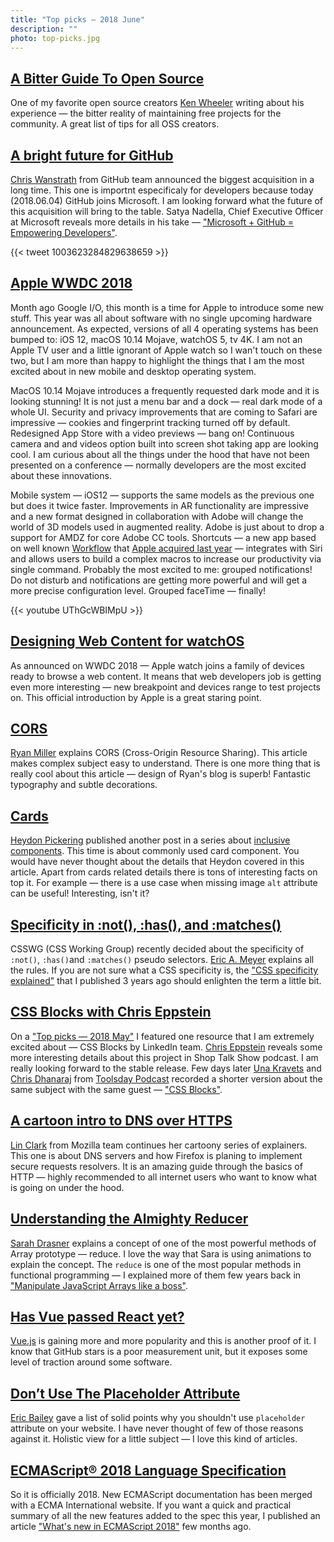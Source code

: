 ```yaml
---
title: "Top picks — 2018 June"
description: ""
photo: top-picks.jpg
---
```


## [A Bitter Guide To Open Source](https://medium.com/@ken_wheeler/a-bitter-guide-to-open-source-a8e3b6a3c1c4)

One of my favorite open source creators [Ken Wheeler](https://twitter.com/ken_wheeler) writing about his experience — the bitter reality of maintaining free projects for the community. A great list of tips for all OSS creators.

## [A bright future for GitHub](https://blog.github.com/2018-06-04-github-microsoft/)

[Chris Wanstrath](https://twitter.com/defunkt) from GitHub team announced the biggest acquisition in a long time. This one is importnt especificaly for developers because today (2018.06.04) GitHub joins Microsoft. I am looking forward what the future of this acquisition will bring to the table. Satya Nadella, Chief Executive Officer at Microsoft reveals more details in his take — ["Microsoft + GitHub = Empowering Developers"](https://blogs.microsoft.com/blog/2018/06/04/microsoft-github-empowering-developers/).

{{< tweet 1003623284829638659 >}}

## [Apple WWDC 2018](https://www.apple.com/apple-events/june-2018/)

Month ago Google I/O, this month is a time for Apple to introduce some new stuff. This year was all about software with no single upcoming hardware announcement. As expected, versions of all 4 operating systems has been bumped to: iOS 12, macOS 10.14 Mojave, watchOS 5, tv 4K. I am not an Apple TV user and a little ignorant of Apple watch so I wan't touch on these two, but I am more than happy to highlight the things that I am the most excited about in new mobile and desktop operating system.

MacOS 10.14 Mojave introduces a frequently requested dark mode and it is looking stunning! It is not just a menu bar and a dock — real dark mode of a whole UI. Security and privacy improvements that are coming to Safari are impressive — cookies and fingerprint tracking turned off by default. Redesigned App Store with a video previews — bang on! Continuous camera and and videos option built into screen shot taking app are looking cool. I am curious about all the things under the hood that have not been presented on a conference — normally developers are the most excited about these innovations.

Mobile system — iOS12 — supports the same models as the previous one but does it twice faster. Improvements in AR functionality are impressive and a new format designed in collaboration with Adobe will change the world of 3D models used in augmented reality. Adobe is just about to drop a support for AMDZ for core Adobe CC tools. Shortcuts — a new app based on well known [Workflow](https://workflow.is/) that [Apple acquired last year](https://techcrunch.com/2017/03/22/apple-has-acquired-workflow-a-powerful-automation-tool-for-ipad-and-iphone/) — integrates with Siri and allows users to build a complex macros to increase our productivity via single command. Probably the most excited to me: grouped notifications! Do not disturb and notifications are getting more powerful and will get a more precise configuration level. Grouped faceTime — finally!

{{< youtube UThGcWBIMpU >}}

## [Designing Web Content for watchOS](https://developer.apple.com/videos/play/wwdc2018/239/)

As announced on WWDC 2018 — Apple watch joins a family of devices ready to browse a web content. It means that web developers job is getting even more interesting — new breakpoint and devices range to test projects on. This official introduction by Apple is a great staring point.

## [CORS](https://frontendian.co/cors)

[Ryan Miller](https://twitter.com/andryanmiller) explains CORS (Cross-Origin Resource Sharing). This article makes complex subject easy to understand. There is one more thing that is really cool about this article — design of Ryan's blog is superb! Fantastic typography and subtle decorations.

## [Cards](https://inclusive-components.design/cards/)

[Heydon Pickering](https://twitter.com/heydonworks) published another post in a series about [inclusive components](https://inclusive-components.design/). This time is about commonly used card component. You would have never thought about the details that Heydon covered in this article. Apart from cards related details there is tons of interesting facts on top it. For example — there is a use case when missing image `alt` attribute can be useful! Interesting, isn't it?

## [Specificity in :not(), :has(), and :matches()](https://meyerweb.com/eric/thoughts/2018/06/05/specificity-in-not-has-and-matches/)

CSSWG (CSS Working Group) recently decided about the specificity of `:not()`, `:has()`and `:matches()` pseudo selectors. [Eric A. Meyer](https://twitter.com/meyerweb) explains all the rules. If you are not sure what a CSS specificity is, the ["CSS specificity explained"](https://pawelgrzybek.com/css-specificity-explained/) that I published 3 years ago should enlighten the term a little bit.

## [CSS Blocks with Chris Eppstein](http://shoptalkshow.com/episodes/315-css-blocks-chris-eppstein/)

On a ["Top picks — 2018 May"](https://pawelgrzybek.com/top-picks-2018-may/) I featured one resource that I am extremely excited about — CSS Blocks by LinkedIn team. [Chris Eppstein](https://twitter.com/chriseppstein) reveals some more interesting details about this project in Shop Talk Show podcast. I am really looking forward to the stable release. Few days later [Una Kravets](https://twitter.com/una) and [Chris Dhanaraj](https://twitter.com/chrisdhanaraj) from [Toolsday Podcast](https://spec.fm/podcasts/toolsday/155363) recorded a shorter version about the same subject with the same guest — ["CSS Blocks"](https://spec.fm/podcasts/toolsday/155363).

## [A cartoon intro to DNS over HTTPS](https://hacks.mozilla.org/2018/05/a-cartoon-intro-to-dns-over-https/)

[Lin Clark](https://twitter.com/linclark) from Mozilla team continues her cartoony series of explainers. This one is about DNS servers and how Firefox is planing to implement secure requests resolvers. It is an amazing guide through the basics of HTTP — highly recommended to all internet users who want to know what is going on under the hood.

## [Understanding the Almighty Reducer](https://css-tricks.com/understanding-the-almighty-reducer/)

[Sarah Drasner](https://twitter.com/sarah_edo) explains a concept of one of the most powerful methods of Array prototype — reduce. I love the way that Sara is using animations to explain the concept. The `reduce` is one of the most popular methods in functional programming — I explained more of them few years back in ["Manipulate JavaScript Arrays like a boss"](https://pawelgrzybek.com/manipulate-javascript-arrays-like-a-boss/).

## [Has Vue passed React yet?](https://hasvuepassedreactyet.surge.sh/)

[Vue.js](https://vuejs.org/) is gaining more and more popularity and this is another proof of it. I know that GitHub stars is a poor measurement unit, but it exposes some level of traction around some software.

## [Don’t Use The Placeholder Attribute](https://www.smashingmagazine.com/2018/06/placeholder-attribute/)

[Eric Bailey](https://twitter.com/ericwbailey) gave a list of solid points why you shouldn't use `placeholder` attribute on your website. I have never thought of few of those reasons against it. Holistic view for a little subject — I love this kind of articles.

## [ECMAScript® 2018 Language Specification ](http://www.ecma-international.org/publications/standards/Ecma-262.htm)

So it is officially 2018. New ECMAScript documentation has been merged with a ECMA International website. If you want a quick and practical summary of all the new features added to the spec this year, I published an article ["What's new in ECMAScript 2018"](https://pawelgrzybek.com/whats-new-in-ecmascript-2018/) few months ago.
